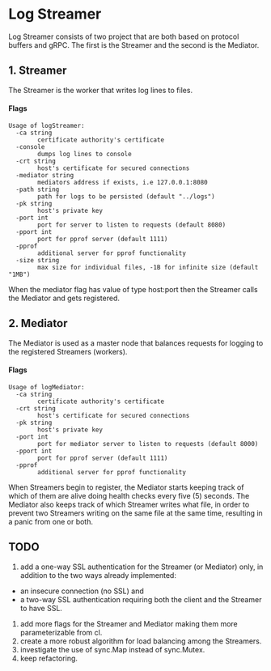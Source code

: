 # Log Streamer

Log Streamer consists of two project that are both based on protocol buffers and gRPC. The first is the Streamer and the second is the Mediator.

## 1. Streamer

The Streamer is the worker that writes log lines to files.

#### Flags

```
Usage of logStreamer:
  -ca string
    	certificate authority's certificate
  -console
    	dumps log lines to console
  -crt string
    	host's certificate for secured connections
  -mediator string
    	mediators address if exists, i.e 127.0.0.1:8080
  -path string
    	path for logs to be persisted (default "../logs")
  -pk string
    	host's private key
  -port int
    	port for server to listen to requests (default 8080)
  -pport int
    	port for pprof server (default 1111)
  -pprof
    	additional server for pprof functionality
  -size string
    	max size for individual files, -1B for infinite size (default "1MB")
```

When the mediator flag has value of type host:port then the Streamer calls the Mediator and gets registered.

## 2. Mediator

The Mediator is used as a master node that balances requests for logging to the registered Streamers (workers).

#### Flags
```
Usage of logMediator:
  -ca string
    	certificate authority's certificate
  -crt string
    	host's certificate for secured connections
  -pk string
    	host's private key
  -port int
    	port for mediator server to listen to requests (default 8000)
  -pport int
    	port for pprof server (default 1111)
  -pprof
    	additional server for pprof functionality
```

When Streamers begin to register, the Mediator starts keeping track of which of them are alive doing health checks every five (5) seconds.
The Mediator also keeps track of which Streamer writes what file, in order to prevent two Streamers writing on the same file at the same time, resulting in a panic from one or both.

## TODO

1. add a one-way SSL authentication for the Streamer (or Mediator) only, in addition to the two ways already implemented:
  * an insecure connection (no SSL) and
  * a two-way SSL authentication requiring both the client and the Streamer to have SSL.
1. add more flags for the Streamer and Mediator making them more parameterizable from cl.
1. create a more robust algorithm for load balancing among the Streamers.
1. investigate the use of sync.Map instead of sync.Mutex.
1. keep refactoring.
